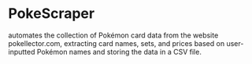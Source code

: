 # PokeScraper
automates the collection of Pokémon card data from the website pokellector.com, extracting card names, sets, and prices based on user-inputted Pokémon names and storing the data in a CSV file.
